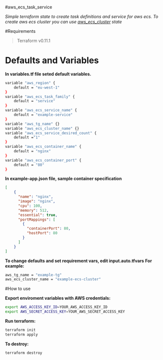 #aws_ecs_task_service

*Simple terraform state to create task definitions and service for aws ecs.*
*To create aws ecs cluster you can use [aws_ecs_cluster](https://github.com/unicanova/terraform-aws/tree/master/aws_ecs_cluster "aws_ecs_cluster") state*

#Requirements
> Terraform v0.11.1

# Defaults and Variables

**In variables.tf file seted default variables.**
```sh
variable "aws_region" {
    default = "eu-west-1"
}
variable "aws_ecs_task_family" {
    default = "service"
}
variable "aws_ecs_service_name" {
    default = "example-service"
}
variable "aws_tg_name" {}
variable "aws_ecs_cluster_name" {}
variable "aws_ecs_service_desired_count" {
    default ="1"
}
variable "aws_ecs_container_name" {
    default = "nginx"
}
variable "aws_ecs_container_port" {
    default = "80"
}
```

**In example-app.json file, sample container specification**
```json
[
    {
      "name": "nginx",
      "image": "nginx",
      "cpu": 100,
      "memory": 512,
      "essential": true,
      "portMappings": [
        {
          "containerPort": 80,
          "hostPort": 80
        }
      ]
    }
]
```

**To change defaults and set requirement vars, edit input.auto.tfvars**
**For example:**
```sh
aws_tg_name = "example-tg"
aws_ecs_cluster_name = "example-ecs-cluster"
```

#How to use

**Export enviroment variables with AWS credentials:**
```sh
export AWS_ACCESS_KEY_ID=YOUR_AWS_ACCESS_KEY_ID 
export AWS_SECRET_ACCESS_KEY=YOUR_AWS_SECRET_ACCESS_KEY
```

**Run terraform:**
```sh
terraform init
terraform apply
```

**To destroy:**
```sh
terraform destroy
```
